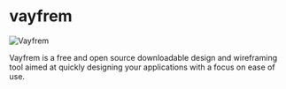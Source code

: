 # vayfrem
![Vayfrem](https://img.itch.zone/aW1nLzE0Nzk4NTk4LnBuZw==/original/bfjeAL.png)

Vayfrem is a free and open source downloadable design and wireframing tool aimed at quickly designing your applications with a focus on ease of use.